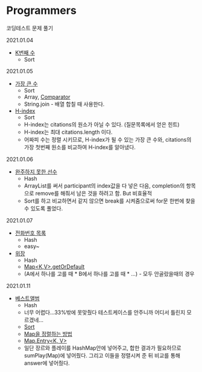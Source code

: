 # Programmers
코딩테스트 문제 풀기

2021.01.04 
  - [K번째 수](https://programmers.co.kr/learn/courses/30/lessons/42748)
    - Sort
  
2021.01.05 
  - [가장 큰 수](https://programmers.co.kr/learn/courses/30/lessons/42746)
    - Sort
    - Array, [Comparator](https://ifuwanna.tistory.com/232)
    - String.join - 배열 합칠 때 사용한다.
  - [H-index](https://programmers.co.kr/learn/courses/30/lessons/42747)
    - Sort
    - H-index는 citations의 원소가 아닐 수 있다. (질문목록에서 얻은 힌트)
    - H-index는 최대 citations.length 이다.
    - 어짜피 수는 정렬 시키므로, H-index가 될 수 있는 가장 큰 수와, citations의 가장 첫번째 원소를 비교하여 H-index를 알아냈다.

2021.01.06
  - [완주하지 못한 선수](https://programmers.co.kr/learn/courses/30/lessons/42576)
    - Hash
    - ArrayList를 써서 participant의 index값을 다 넣은 다음, completion의 항목으로 remove를 해줘서 남은 것을 하려고 함. But 비효율적
    - Sort를 하고 비교하면서 같지 않으면 break를 시켜줌으로써 for문 한번에 찾을 수 있도록 풀었다.
    
2021.01.07
  - [전화번호 목록](https://programmers.co.kr/learn/courses/30/lessons/42577?language=java)
    - Hash
    - easy~
  - [위장](https://programmers.co.kr/learn/courses/30/lessons/42578?language=java)
    - Hash
    - [Map<K,V>.getOrDefault](https://jiwontip.tistory.com/21)
    - (A에서 하나를 고를 때 * B에서 하나를 고를 때 * ...) - 모두 안골랐을때의 경우

2021.01.11
  - [베스트앨범](https://programmers.co.kr/learn/courses/30/lessons/42579)
    - Hash
    - 너무 어렵다...33%밖에 못맞췄다 테스트케이스를 안주니까 어디서 틀린지 모르겠네...
    - [Sort](https://coding-factory.tistory.com/549)
    - [Map을 정렬하는 방법](https://codechacha.com/ko/java-sort-map/)
    - [Map.Entry<K, V>](http://cris.joongbu.ac.kr/course/java/api/java/util/Map.Entry.html)
    - 일단 장르와 플레이를 HashMap안에 넣어주고, 합한 결과가 필요하므로 sumPlay(Map)에 넣어줬다. 그리고 이들을 정렬시켜 준 뒤 비교를 통해 answer에 넣어줬다.
